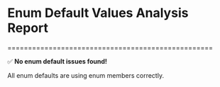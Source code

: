 # Enum Default Values Analysis Report
==================================================

✅ **No enum default issues found!**

All enum defaults are using enum members correctly.